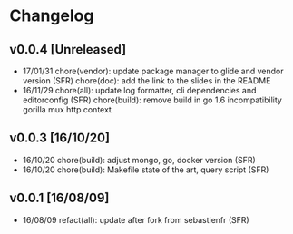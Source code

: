 # Changelog
## v0.0.4 [Unreleased]
- 17/01/31 chore(vendor): update package manager to glide and vendor version (SFR)
           chore(doc): add the link to the slides in the README
- 16/11/29 chore(all): update log formatter, cli dependencies and editorconfig (SFR)
           chore(build): remove build in go 1.6 incompatibility gorilla mux http context

## v0.0.3 [16/10/20]
- 16/10/20 chore(build): adjust mongo, go, docker version (SFR)
- 16/10/20 chore(build): Makefile state of the art, query script (SFR)

## v0.0.1 [16/08/09]
- 16/08/09 refact(all): update after fork from sebastienfr (SFR)
